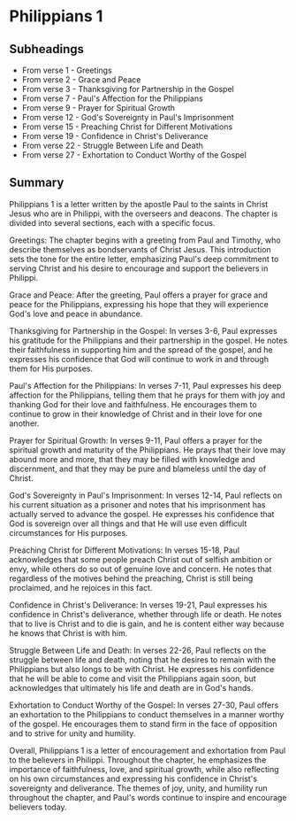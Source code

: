 # Philippians 1

## Subheadings

* From verse 1 - Greetings
* From verse 2 - Grace and Peace
* From verse 3 - Thanksgiving for Partnership in the Gospel
* From verse 7 - Paul's Affection for the Philippians
* From verse 9 - Prayer for Spiritual Growth
* From verse 12 - God's Sovereignty in Paul's Imprisonment
* From verse 15 - Preaching Christ for Different Motivations
* From verse 19 - Confidence in Christ's Deliverance
* From verse 22 - Struggle Between Life and Death
* From verse 27 - Exhortation to Conduct Worthy of the Gospel

## Summary

Philippians 1 is a letter written by the apostle Paul to the saints in Christ Jesus who are in Philippi, with the overseers and deacons. The chapter is divided into several sections, each with a specific focus.

Greetings:
The chapter begins with a greeting from Paul and Timothy, who describe themselves as bondservants of Christ Jesus. This introduction sets the tone for the entire letter, emphasizing Paul's deep commitment to serving Christ and his desire to encourage and support the believers in Philippi.

Grace and Peace:
After the greeting, Paul offers a prayer for grace and peace for the Philippians, expressing his hope that they will experience God's love and peace in abundance.

Thanksgiving for Partnership in the Gospel:
In verses 3-6, Paul expresses his gratitude for the Philippians and their partnership in the gospel. He notes their faithfulness in supporting him and the spread of the gospel, and he expresses his confidence that God will continue to work in and through them for His purposes.

Paul's Affection for the Philippians:
In verses 7-11, Paul expresses his deep affection for the Philippians, telling them that he prays for them with joy and thanking God for their love and faithfulness. He encourages them to continue to grow in their knowledge of Christ and in their love for one another.

Prayer for Spiritual Growth:
In verses 9-11, Paul offers a prayer for the spiritual growth and maturity of the Philippians. He prays that their love may abound more and more, that they may be filled with knowledge and discernment, and that they may be pure and blameless until the day of Christ.

God's Sovereignty in Paul's Imprisonment:
In verses 12-14, Paul reflects on his current situation as a prisoner and notes that his imprisonment has actually served to advance the gospel. He expresses his confidence that God is sovereign over all things and that He will use even difficult circumstances for His purposes.

Preaching Christ for Different Motivations:
In verses 15-18, Paul acknowledges that some people preach Christ out of selfish ambition or envy, while others do so out of genuine love and concern. He notes that regardless of the motives behind the preaching, Christ is still being proclaimed, and he rejoices in this fact.

Confidence in Christ's Deliverance:
In verses 19-21, Paul expresses his confidence in Christ's deliverance, whether through life or death. He notes that to live is Christ and to die is gain, and he is content either way because he knows that Christ is with him.

Struggle Between Life and Death:
In verses 22-26, Paul reflects on the struggle between life and death, noting that he desires to remain with the Philippians but also longs to be with Christ. He expresses his confidence that he will be able to come and visit the Philippians again soon, but acknowledges that ultimately his life and death are in God's hands.

Exhortation to Conduct Worthy of the Gospel:
In verses 27-30, Paul offers an exhortation to the Philippians to conduct themselves in a manner worthy of the gospel. He encourages them to stand firm in the face of opposition and to strive for unity and humility.

Overall, Philippians 1 is a letter of encouragement and exhortation from Paul to the believers in Philippi. Throughout the chapter, he emphasizes the importance of faithfulness, love, and spiritual growth, while also reflecting on his own circumstances and expressing his confidence in Christ's sovereignty and deliverance. The themes of joy, unity, and humility run throughout the chapter, and Paul's words continue to inspire and encourage believers today.
